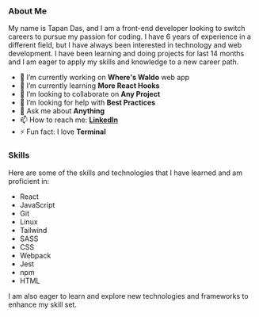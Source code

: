 ### About Me

My name is Tapan Das, and I am a front-end developer looking to switch careers to pursue my passion for coding. I have 6 years of experience in a different field, but I have always been interested in technology and web development. I have been learning and doing projects for last 14 months and I am eager to apply my skills and knowledge to a new career path.

<!-- **DasTapan/DasTapan** is a ✨ _special_ ✨ repository because its `README.md` (this file) appears on your GitHub profile.

Here are some ideas to get you started: -->

- 🔭 I’m currently working on **Where's Waldo** web app
- 🌱 I’m currently learning **More React Hooks**
- 👯 I’m looking to collaborate on **Any Project**
- 🤔 I’m looking for help with **Best Practices**
- 💬 Ask me about **Anything**
- 📫 How to reach me: **[LinkedIn](https://www.linkedin.com/in/td94/)**
- ⚡ Fun fact: I love **Terminal**

### Skills

Here are some of the skills and technologies that I have learned and am proficient in:

- React
- JavaScript
- Git
- Linux
- Tailwind
- SASS
- CSS
- Webpack
- Jest
- npm
- HTML

I am also eager to learn and explore new technologies and frameworks to enhance my skill set.

